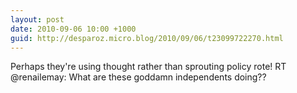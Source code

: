 ```yaml
---
layout: post
date: 2010-09-06 10:00 +1000
guid: http://desparoz.micro.blog/2010/09/06/t23099722270.html
---
```

Perhaps they're using thought rather than sprouting policy rote! RT @renailemay: What are these goddamn independents doing??
